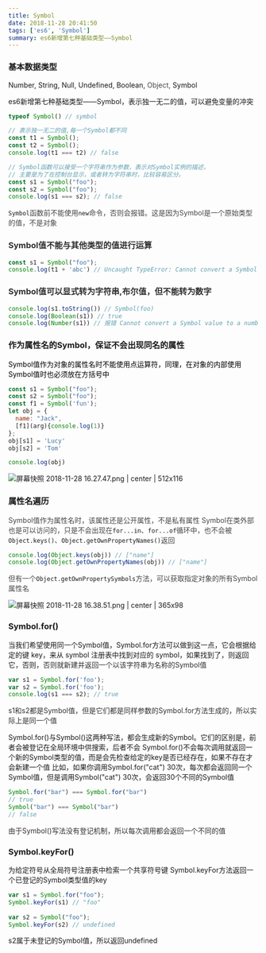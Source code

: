 ```yaml
---
title: Symbol
date: 2018-11-28 20:41:50
tags: ['es6', 'Symbol']
summary: es6新增第七种基础类型——Symbol
---
```

### 基本数据类型
Number, String, Null, Undefined, Boolean, <span data-type="color" style="color:rgb(68, 68, 68)"><span data-type="background" style="background-color:rgb(255, 255, 255)">Object, </span></span>Symbol

es6新增第七种基础类型——Symbol，表示独一无二的值，可以避免变量的冲突
```javascript
typeof Symbol() // symbol

// 表示独一无二的值,每一个Symbol都不同
const t1 = Symbol();
const t2 = Symbol();
console.log(t1 === t2) // false

// Symbol函数可以接受一个字符串作为参数，表示对Symbol实例的描述，
// 主要是为了在控制台显示，或者转为字符串时，比较容易区分。
const s1 = Symbol("foo");
const s2 = Symbol("foo");
console.log(s1 === s2); // false
```

`Symbol`<span data-type="color" style="color:rgb(68, 68, 68)"><span data-type="background" style="background-color:rgb(255, 255, 255)">函数前不能使用</span></span>`new`<span data-type="color" style="color:rgb(68, 68, 68)"><span data-type="background" style="background-color:rgb(255, 255, 255)">命令，否则会报错。这是因为Symbol是一个原始类型的值，不是对象</span></span>

### <span data-type="color" style="color:rgb(47, 47, 47)"><span data-type="background" style="background-color:rgb(255, 255, 255)">Symbol值不能与其他类型的值进行运算</span></span>
```javascript
const s1 = Symbol("foo");
console.log(t1 + 'abc') // Uncaught TypeError: Cannot convert a Symbol value to a string
```

### <span data-type="color" style="color:rgb(47, 47, 47)"><span data-type="background" style="background-color:rgb(255, 255, 255)">Symbol值可以显式转为字符串,布尔值，但不能转为数字</span></span>
```javascript
console.log(s1.toString()) // Symbol(foo)
console.log(Boolean(s1)) // true
console.log(Number(s1)) // 报错 Cannot convert a Symbol value to a number
```

### 作为属性名的Symbol，保证不会出现同名的属性
<span data-type="color" style="color:rgb(0, 0, 0)"><span data-type="background" style="background-color:rgb(255, 255, 255)">Symbol值作为对象的属性名时不能使用点运算符，同理，在对象的内部使用Symbol值时也必须放在方括号中</span></span>
```javascript
const s1 = Symbol("foo");
const s2 = Symbol("foo");
const f1 = Symbol('fun');
let obj = {
  name: "Jack",
  [f1](arg){console.log(1)}
};
obj[s1] = 'Lucy'
obj[s2] = 'Tom'

console.log(obj)
```


![屏幕快照 2018-11-28 16.27.47.png | center | 512x116](https://cdn.nlark.com/yuque/0/2018/png/115449/1543393697302-d31b5597-7222-4a55-b739-1f73ee8a5689.png "")


### 属性名遍历
<span data-type="color" style="color:rgb(68, 68, 68)"><span data-type="background" style="background-color:rgb(255, 255, 255)">Symbol值作为属性名时，该属性还是公开属性，不是私有属性</span></span>
<span data-type="color" style="color:rgb(68, 68, 68)"><span data-type="background" style="background-color:rgb(255, 255, 255)">Symbol在类外部也是可以访问的，只是不会出现在</span></span>`for...in`<span data-type="color" style="color:rgb(68, 68, 68)"><span data-type="background" style="background-color:rgb(255, 255, 255)">、</span></span>`for...of`<span data-type="color" style="color:rgb(68, 68, 68)"><span data-type="background" style="background-color:rgb(255, 255, 255)">循环中，也不会被</span></span>`Object.keys()`<span data-type="color" style="color:rgb(68, 68, 68)"><span data-type="background" style="background-color:rgb(255, 255, 255)">、</span></span>`Object.getOwnPropertyNames()`<span data-type="color" style="color:rgb(68, 68, 68)"><span data-type="background" style="background-color:rgb(255, 255, 255)">返回</span></span>
```javascript
console.log(Object.keys(obj)) // ["name"]
console.log(Object.getOwnPropertyNames(obj)) // ["name"]
```

<span data-type="color" style="color:rgb(68, 68, 68)"><span data-type="background" style="background-color:rgb(255, 255, 255)">但有一个</span></span>`Object.getOwnPropertySymbols`<span data-type="color" style="color:rgb(68, 68, 68)"><span data-type="background" style="background-color:rgb(255, 255, 255)">方法，可以获取指定对象的所有Symbol属性名</span></span>


![屏幕快照 2018-11-28 16.38.51.png | center | 365x98](https://cdn.nlark.com/yuque/0/2018/png/115449/1543394356856-e0f7654b-a3f9-4db6-9f15-a334d83280f9.png "")


### Symbol.for()
当我们希望使用同一个Symbol值，Symbol.for方法可以做到这一点，它会根据给定的键 key，来从 symbol 注册表中找到对应的 symbol，如果找到了，则返回它，否则，<span data-type="color" style="color:rgb(47, 47, 47)"><span data-type="background" style="background-color:rgb(255, 255, 255)">否则就新建并返回一个以该字符串为名称的Symbol值</span></span>
```javascript
var s1 = Symbol.for('foo');
var s2 = Symbol.for('foo');
console.log(s1 === s2); // true
```
<span data-type="color" style="color:rgb(47, 47, 47)"><span data-type="background" style="background-color:rgb(255, 255, 255)">s1和s2都是Symbol值，但是它们都是同样参数的Symbol.for方法生成的，所以实际上是同一个值</span></span>

Symbol.for()与Symbol()这两种写法，都会生成新的Symbol。它们的区别是，前者会被登记在全局环境中供搜索，后者不会
Symbol.for()不会每次调用就返回一个新的Symbol类型的值，而是会先检查给定的key是否已经存在，如果不存在才会新建一个值
比如，如果你调用Symbol.for("cat") 30次，每次都会返回同一个Symbol值，但是调用Symbol("cat") 30次，会返回30个不同的Symbol值
```javascript
Symbol.for("bar") === Symbol.for("bar")
// true
Symbol("bar") === Symbol("bar")
// false
```
<span data-type="color" style="color:rgb(47, 47, 47)"><span data-type="background" style="background-color:rgb(255, 255, 255)">由于Symbol()写法没有登记机制，所以每次调用都会返回一个不同的值</span></span>

### Symbol.keyFor()
为给定符号从全局符号注册表中检索一个共享符号键
Symbol.keyFor方法返回一个已登记的Symbol类型值的key

```javascript
var s1 = Symbol.for("foo");
Symbol.keyFor(s1) // "foo"
 
var s2 = Symbol("foo");
Symbol.keyFor(s2) // undefined
```
s2属于未登记的Symbol值，所以返回undefined